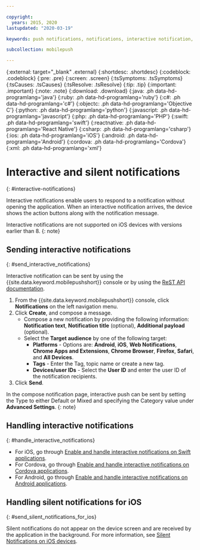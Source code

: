 ```yaml
---

copyright:
  years: 2015, 2020
lastupdated: "2020-03-19"

keywords: push notifications, notifications, interactive notification, silent notification

subcollection: mobilepush

---
```


{:external: target="_blank" .external}
{:shortdesc: .shortdesc}
{:codeblock: .codeblock}
{:pre: .pre}
{:screen: .screen}
{:tsSymptoms: .tsSymptoms}
{:tsCauses: .tsCauses}
{:tsResolve: .tsResolve}
{:tip: .tip}
{:important: .important}
{:note: .note}
{:download: .download}
{:java: .ph data-hd-programlang='java'}
{:ruby: .ph data-hd-programlang='ruby'}
{:c#: .ph data-hd-programlang='c#'}
{:objectc: .ph data-hd-programlang='Objective C'}
{:python: .ph data-hd-programlang='python'}
{:javascript: .ph data-hd-programlang='javascript'}
{:php: .ph data-hd-programlang='PHP'}
{:swift: .ph data-hd-programlang='swift'}
{:reactnative: .ph data-hd-programlang='React Native'}
{:csharp: .ph data-hd-programlang='csharp'}
{:ios: .ph data-hd-programlang='iOS'}
{:android: .ph data-hd-programlang='Android'}
{:cordova: .ph data-hd-programlang='Cordova'}
{:xml: .ph data-hd-programlang='xml'}

# Interactive and silent notifications  
{: #interactive-notifications}

Interactive notifications enable users to respond to a notification without opening the application. When an interactive notification arrives, the device shows the action buttons along with the notification message. 

Interactive notifications are not supported on iOS devices with versions earlier than 8. 
{: note}

## Sending interactive notifications
{: #send_interactive_notifications}

Interactive notification can be sent by using the {{site.data.keyword.mobilepushshort}} console or by using the [ReST API documentation](https://cloud.ibm.com/apidocs/push-notifications).

1. From the {{site.data.keyword.mobilepushshort}} console, click **Notifications** on the left navigation menu.
1. Click **Create**, and compose a message.
   - Compose a new notification by providing the following information: **Notification text**, **Notification title** (optional), **Additional payload** (optional).
   - Select the **Target audience** by one of the following target:
      - **Platforms** - Options are: **Android**, **iOS**, **Web Notifications**, **Chrome Apps and Extensions**, **Chrome Browser**, **Firefox**, **Safari**, and **All Devices**.
      - **Tags** - Enter the Tag, topic name or create a new tag.
      - **Devices/user IDs** - Select the **User ID** and enter the user ID of the notification recipients.
1. Click **Send**.

In the compose notification page, interactive push can be sent by setting the Type to either Default or Mixed and specifying the Category value under **Advanced Settings**. 
{: note}

## Handling interactive notifications 
{: #handle_interactive_notifications}

- For iOS, go through [Enable and handle interactive notifications on Swift applications](https://github.com/ibm-bluemix-mobile-services/bms-clientsdk-swift-push/tree/Doc#enable-interactive-push-notifications).
- For Cordova, go through [Enable and handle interactive notifications on Cordova applications](https://github.com/ibm-bluemix-mobile-services/bms-clientsdk-cordova-plugin-push/tree/Doc#enable-interactive-push-notifications).
- For Android, go through [Enable and handle interactive notifications on Android applications](https://github.com/ibm-bluemix-mobile-services/bms-clientsdk-android-push/tree/Doc#enable-interactive-push-notifications).

## Handling silent notifications for iOS
{: #send_silent_notifications_for_ios}

Silent notifications do not appear on the device screen and are received by the application in the background. For more information, see [Silent Notifications on iOS devices](https://github.com/ibm-bluemix-mobile-services/bms-clientsdk-swift-push/tree/Doc#silent-notification).
